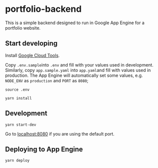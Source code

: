 # portfolio-backend

This is a simple backend designed to run in Google App Engine for a portfolio website.

## Start developing
Install [Google Cloud Tools](https://cloud.google.com/sdk/docs/).

Copy `.env.sample`into `.env` and fill with your values used in development. Similarly, copy `app.sample.yaml` into `app.yaml`and fill with values used in production. The App Engine will automatically set some values, e.g. `NODE_ENV` as `production` and `PORT` as `8080`;

    source .env

    yarn install

## Development

    yarn start-dev

Go to [localhost:8080](localhost:8080) if you are using the default port.

## Deploying to App Engine

    yarn deploy
